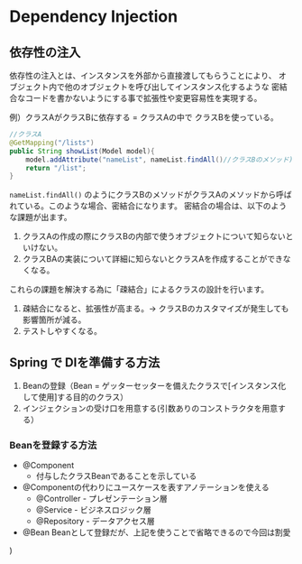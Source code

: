 # Dependency Injection
## 依存性の注入
依存性の注入とは、インスタンスを外部から直接渡してもらうことにより、
オブジェクト内で他のオブジェクトを呼び出してインスタンス化するような
密結合なコードを書かないようにする事で拡張性や変更容易性を実現する。

例）クラスAがクラスBに依存する = クラスAの中で クラスBを使っている。　

```java
//クラスA
@GetMapping("/lists")
public String showList(Model model){
    model.addAttribute("nameList", nameList.findAll()//クラスBのメソッド)
    return "/list";
}
```

``` nameList.findAll() ``` のようにクラスBのメソッドがクラスAのメソッドから呼ばれている。このような場合、密結合になります。
密結合の場合は、以下のような課題が出ます。
1. クラスAの作成の際にクラスBの内部で使うオブジェクトについて知らないといけない。
2. クラスBAの実装について詳細に知らないとクラスAを作成することができなくなる。

これらの課題を解決する為に「疎結合」によるクラスの設計を行います。
1. 疎結合になると、拡張性が高まる。-> クラスBのカスタマイズが発生しても影響箇所が減る。
2. テストしやすくなる。

## Spring で DIを準備する方法
 1. Beanの登録（Bean = ゲッターセッターを備えたクラスで[インスタンス化して使用]する目的のクラス）
 2. インジェクションの受け口を用意する(引数ありのコンストラクタを用意する）

### Beanを登録する方法
* @Component
    * 付与したクラスBeanであることを示している
* @Componentの代わりにユースケースを表すアノテーションを使える
    * @Controller - プレゼンテーション層
    * @Service - ビジネスロジック層
    * @Repository - データアクセス層
* @Bean Beanとして登録だが、上記を使うことで省略できるので今回は割愛

 )
